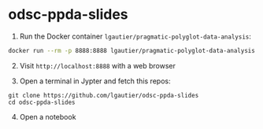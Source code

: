 # odsc-ppda-slides

1. Run the Docker container `lgautier/pragmatic-polyglot-data-analysis`:

```bash
docker run --rm -p 8888:8888 lgautier/pragmatic-polyglot-data-analysis
```

2. Visit `http://localhost:8888` with a web browser
 
3. Open a terminal in Jypter and fetch this repos:

```
git clone https://github.com/lgautier/odsc-ppda-slides
cd odsc-ppda-slides
```

4. Open a notebook

